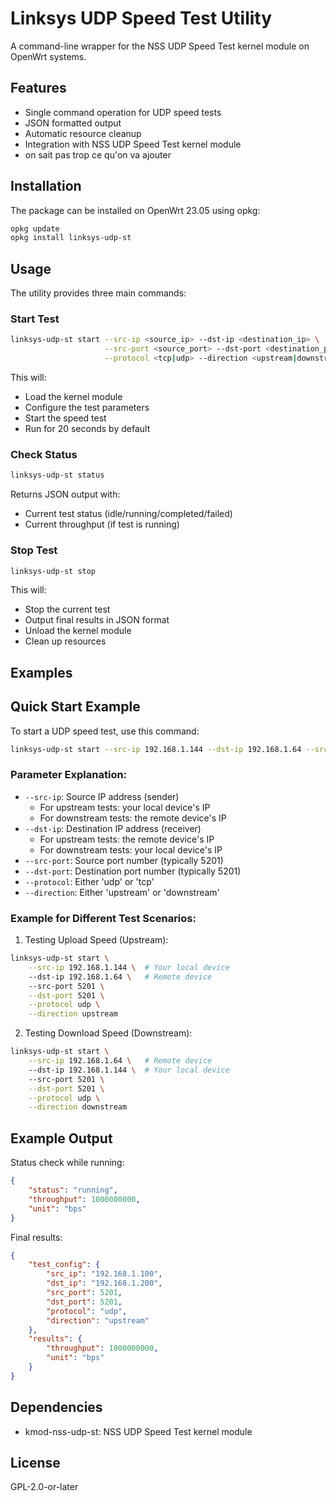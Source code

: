# Linksys UDP Speed Test Utility

A command-line wrapper for the NSS UDP Speed Test kernel module on OpenWrt systems.

## Features

- Single command operation for UDP speed tests
- JSON formatted output
- Automatic resource cleanup
- Integration with NSS UDP Speed Test kernel module
- on sait pas trop ce qu'on va ajouter

## Installation

The package can be installed on OpenWrt 23.05 using opkg:

```bash
opkg update
opkg install linksys-udp-st
```

## Usage

The utility provides three main commands:

### Start Test

```bash
linksys-udp-st start --src-ip <source_ip> --dst-ip <destination_ip> \
                     --src-port <source_port> --dst-port <destination_port> \
                     --protocol <tcp|udp> --direction <upstream|downstream>
```

This will:
- Load the kernel module
- Configure the test parameters
- Start the speed test
- Run for 20 seconds by default

### Check Status

```bash
linksys-udp-st status
```

Returns JSON output with:
- Current test status (idle/running/completed/failed)
- Current throughput (if test is running)

### Stop Test

```bash
linksys-udp-st stop
```

This will:
- Stop the current test
- Output final results in JSON format
- Unload the kernel module
- Clean up resources

## Examples

## Quick Start Example

To start a UDP speed test, use this command:

```bash
linksys-udp-st start --src-ip 192.168.1.144 --dst-ip 192.168.1.64 --src-port 5201 --dst-port 5201 --protocol udp --direction upstream
```

### Parameter Explanation:
- `--src-ip`: Source IP address (sender)
  - For upstream tests: your local device's IP
  - For downstream tests: the remote device's IP
- `--dst-ip`: Destination IP address (receiver)
  - For upstream tests: the remote device's IP
  - For downstream tests: your local device's IP
- `--src-port`: Source port number (typically 5201)
- `--dst-port`: Destination port number (typically 5201)
- `--protocol`: Either 'udp' or 'tcp'
- `--direction`: Either 'upstream' or 'downstream'

### Example for Different Test Scenarios:

1. Testing Upload Speed (Upstream):
```bash
linksys-udp-st start \
    --src-ip 192.168.1.144 \  # Your local device
    --dst-ip 192.168.1.64 \   # Remote device
    --src-port 5201 \
    --dst-port 5201 \
    --protocol udp \
    --direction upstream
```

2. Testing Download Speed (Downstream):
```bash
linksys-udp-st start \
    --src-ip 192.168.1.64 \   # Remote device
    --dst-ip 192.168.1.144 \  # Your local device
    --src-port 5201 \
    --dst-port 5201 \
    --protocol udp \
    --direction downstream
```

## Example Output

Status check while running:
```json
{
    "status": "running",
    "throughput": 1000000000,
    "unit": "bps"
}
```

Final results:
```json
{
    "test_config": {
        "src_ip": "192.168.1.100",
        "dst_ip": "192.168.1.200",
        "src_port": 5201,
        "dst_port": 5201,
        "protocol": "udp",
        "direction": "upstream"
    },
    "results": {
        "throughput": 1000000000,
        "unit": "bps"
    }
}
```

## Dependencies

- kmod-nss-udp-st: NSS UDP Speed Test kernel module

## License

GPL-2.0-or-later

